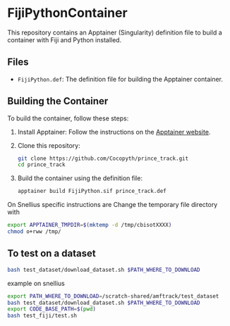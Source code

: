 # FijiPythonContainer

This repository contains an Apptainer (Singularity) definition file to build a container with Fiji and Python installed.

## Files

- `FijiPython.def`: The definition file for building the Apptainer container.

## Building the Container

To build the container, follow these steps:

1. Install Apptainer: Follow the instructions on the [Apptainer website](https://apptainer.org/docs/admin/main/installation.html).

2. Clone this repository:

   ```bash
   git clone https://github.com/Cocopyth/prince_track.git
   cd prince_track

3. Build the container using the definition file:

   ```bash
   apptainer build FijiPython.sif prince_track.def
   ```

On Snellius specific instructions are
Change the temporary file directory with

   ```bash
   export APPTAINER_TMPDIR=$(mktemp -d /tmp/cbisotXXXX)
   chmod o+rww /tmp/
   ```

## To test on a dataset

   ```bash
   bash test_dataset/download_dataset.sh $PATH_WHERE_TO_DOWNLOAD
   ```
example on snellius

   ```bash
   export PATH_WHERE_TO_DOWNLOAD=/scratch-shared/amftrack/test_dataset
   bash test_dataset/download_dataset.sh $PATH_WHERE_TO_DOWNLOAD
   export CODE_BASE_PATH=$(pwd)
   bash test_fiji/test.sh
```




